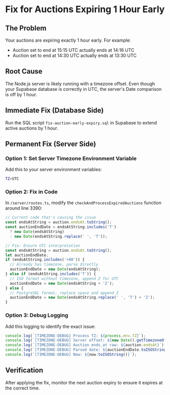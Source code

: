 # Fix for Auctions Expiring 1 Hour Early

## The Problem
Your auctions are expiring exactly 1 hour early. For example:
- Auction set to end at 15:15 UTC actually ends at 14:16 UTC
- Auction set to end at 14:30 UTC actually ends at 13:30 UTC

## Root Cause
The Node.js server is likely running with a timezone offset. Even though your Supabase database is correctly in UTC, the server's Date comparison is off by 1 hour.

## Immediate Fix (Database Side)
Run the SQL script `fix-auction-early-expiry.sql` in Supabase to extend active auctions by 1 hour.

## Permanent Fix (Server Side)

### Option 1: Set Server Timezone Environment Variable
Add this to your server environment variables:
```bash
TZ=UTC
```

### Option 2: Fix in Code
In `/server/routes.ts`, modify the `checkAndProcessExpiredAuctions` function around line 3390:

```typescript
// Current code that's causing the issue
const endsAtString = auction.endsAt.toString();
const auctionEndDate = endsAtString.includes('T') 
  ? new Date(endsAtString)
  : new Date(endsAtString.replace(' ', 'T'));

// Fix: Ensure UTC interpretation
const endsAtString = auction.endsAt.toString();
let auctionEndDate;
if (endsAtString.includes('+00')) {
  // Already has timezone, parse directly
  auctionEndDate = new Date(endsAtString);
} else if (endsAtString.includes('T')) {
  // ISO format without timezone, append Z for UTC
  auctionEndDate = new Date(endsAtString + 'Z');
} else {
  // PostgreSQL format, replace space and append Z
  auctionEndDate = new Date(endsAtString.replace(' ', 'T') + 'Z');
}
```

### Option 3: Debug Logging
Add this logging to identify the exact issue:

```typescript
console.log(`[TIMEZONE-DEBUG] Process TZ: ${process.env.TZ}`);
console.log(`[TIMEZONE-DEBUG] Server offset: ${new Date().getTimezoneOffset()}`);
console.log(`[TIMEZONE-DEBUG] Auction ends_at raw: ${auction.endsAt}`);
console.log(`[TIMEZONE-DEBUG] Parsed date: ${auctionEndDate.toISOString()}`);
console.log(`[TIMEZONE-DEBUG] Now: ${now.toISOString()}`);
```

## Verification
After applying the fix, monitor the next auction expiry to ensure it expires at the correct time.
